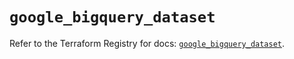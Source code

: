 # `google_bigquery_dataset`

Refer to the Terraform Registry for docs: [`google_bigquery_dataset`](https://registry.terraform.io/providers/hashicorp/google/6.25.0/docs/resources/bigquery_dataset).
